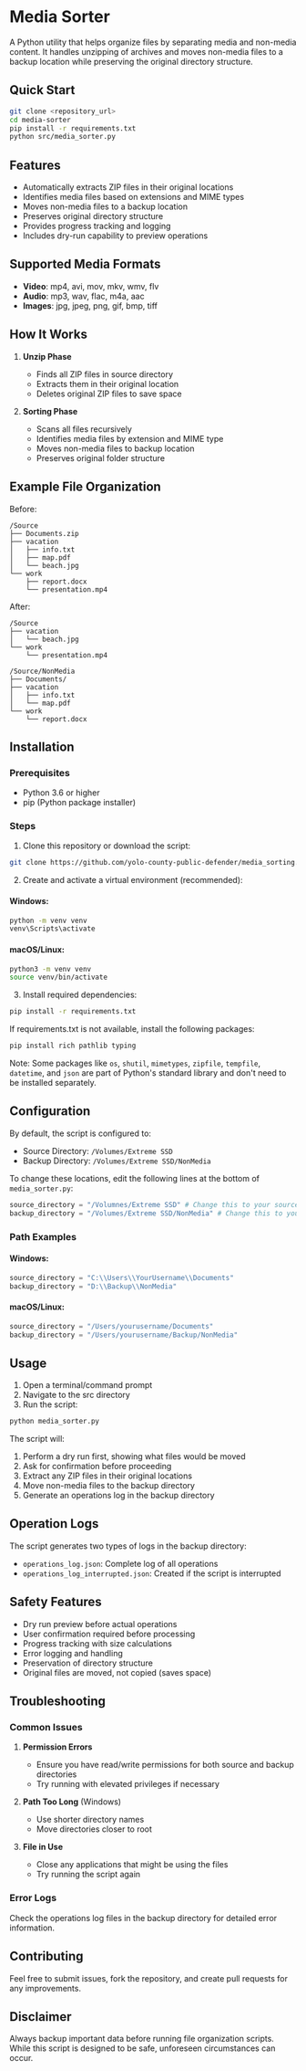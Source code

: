 # Media Sorter

A Python utility that helps organize files by separating media and non-media content. It handles unzipping of archives and moves non-media files to a backup location while preserving the original directory structure.

## Quick Start

```bash
git clone <repository_url>
cd media-sorter
pip install -r requirements.txt
python src/media_sorter.py
```

## Features

- Automatically extracts ZIP files in their original locations
- Identifies media files based on extensions and MIME types
- Moves non-media files to a backup location
- Preserves original directory structure
- Provides progress tracking and logging
- Includes dry-run capability to preview operations

## Supported Media Formats

- **Video**: mp4, avi, mov, mkv, wmv, flv
- **Audio**: mp3, wav, flac, m4a, aac
- **Images**: jpg, jpeg, png, gif, bmp, tiff

## How It Works

1. **Unzip Phase**

   - Finds all ZIP files in source directory
   - Extracts them in their original location
   - Deletes original ZIP files to save space

2. **Sorting Phase**
   - Scans all files recursively
   - Identifies media files by extension and MIME type
   - Moves non-media files to backup location
   - Preserves original folder structure

## Example File Organization

Before:

```
/Source
├── Documents.zip
├── vacation
│   ├── info.txt
│   ├── map.pdf
│   └── beach.jpg
└── work
    ├── report.docx
    └── presentation.mp4
```

After:

```
/Source
├── vacation
│   └── beach.jpg
└── work
    └── presentation.mp4

/Source/NonMedia
├── Documents/
├── vacation
│   ├── info.txt
│   └── map.pdf
└── work
    └── report.docx
```

## Installation

### Prerequisites

- Python 3.6 or higher
- pip (Python package installer)

### Steps

1. Clone this repository or download the script:

```bash
git clone https://github.com/yolo-county-public-defender/media_sorting.git
```

2. Create and activate a virtual environment (recommended):

#### Windows:

```bash
python -m venv venv
venv\Scripts\activate
```

#### macOS/Linux:

```bash
python3 -m venv venv
source venv/bin/activate
```

3. Install required dependencies:

```bash
pip install -r requirements.txt
```

If requirements.txt is not available, install the following packages:

```bash
pip install rich pathlib typing
```

Note: Some packages like `os`, `shutil`, `mimetypes`, `zipfile`, `tempfile`, `datetime`, and `json` are part of Python's standard library and don't need to be installed separately.

## Configuration

By default, the script is configured to:

- Source Directory: `/Volumes/Extreme SSD`
- Backup Directory: `/Volumes/Extreme SSD/NonMedia`

To change these locations, edit the following lines at the bottom of `media_sorter.py`:

```python
source_directory = "/Volumnes/Extreme SSD" # Change this to your source directory
backup_directory = "/Volumes/Extreme SSD/NonMedia" # Change this to your backup directory
```

### Path Examples

#### Windows:

```python
source_directory = "C:\\Users\\YourUsername\\Documents"
backup_directory = "D:\\Backup\\NonMedia"
```

#### macOS/Linux:

```python
source_directory = "/Users/yourusername/Documents"
backup_directory = "/Users/yourusername/Backup/NonMedia"
```

## Usage

1. Open a terminal/command prompt
2. Navigate to the src directory
3. Run the script:

```bash
python media_sorter.py
```

The script will:

1. Perform a dry run first, showing what files would be moved
2. Ask for confirmation before proceeding
3. Extract any ZIP files in their original locations
4. Move non-media files to the backup directory
5. Generate an operations log in the backup directory

## Operation Logs

The script generates two types of logs in the backup directory:

- `operations_log.json`: Complete log of all operations
- `operations_log_interrupted.json`: Created if the script is interrupted

## Safety Features

- Dry run preview before actual operations
- User confirmation required before processing
- Progress tracking with size calculations
- Error logging and handling
- Preservation of directory structure
- Original files are moved, not copied (saves space)

## Troubleshooting

### Common Issues

1. **Permission Errors**

   - Ensure you have read/write permissions for both source and backup directories
   - Try running with elevated privileges if necessary

2. **Path Too Long** (Windows)

   - Use shorter directory names
   - Move directories closer to root

3. **File in Use**
   - Close any applications that might be using the files
   - Try running the script again

### Error Logs

Check the operations log files in the backup directory for detailed error information.

## Contributing

Feel free to submit issues, fork the repository, and create pull requests for any improvements.

## Disclaimer

Always backup important data before running file organization scripts. While this script is designed to be safe, unforeseen circumstances can occur.

